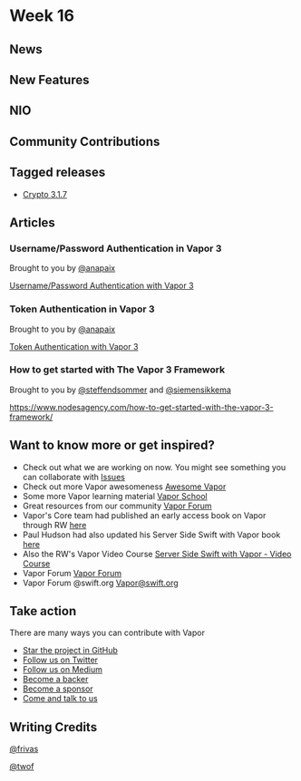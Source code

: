# Week 16

## News

## New Features

## NIO

## Community Contributions

## Tagged releases
- [Crypto 3.1.7](https://github.com/vapor/crypto/releases/tag/3.1.7)

## Articles

### Username/Password Authentication in Vapor 3
Brought to you by [@anapaix](https://github.com/JoeyBodnar)

[Username/Password Authentication with Vapor 3](https://www.vaporforums.io/thread/43)
### Token Authentication in Vapor 3
Brought to you by  [@anapaix](https://github.com/JoeyBodnar)

[Token Authentication with Vapor 3](https://www.vaporforums.io/thread/44)

### How to get started with The Vapor 3 Framework
Brought to you by [@steffendsommer](https://github.com/steffendsommer) and [@siemensikkema](https://github.com/siemensikkema)

https://www.nodesagency.com/how-to-get-started-with-the-vapor-3-framework/

## Want to know more or get inspired?
- Check out what we are working on now. You might see something you can collaborate with [Issues](https://github.com/search?q=org%3Avapor+is%3Aissue+is%3Aopen+)
- Check out more Vapor awesomeness [Awesome Vapor](https://github.com/Cellane/awesome-vapor)
- Some more Vapor learning material [Vapor School](https://github.com/vaporberlin/vaporschool)
- Great resources from our community [Vapor Forum](https://www.vaporforums.io)
- Vapor's Core team had published an early access book on Vapor through RW [here](https://store.raywenderlich.com/products/server-side-swift-with-vapor)
- Paul Hudson had also updated his Server Side Swift with Vapor book [here](https://www.hackingwithswift.com/files/server-side-swift-vapor-edition-toc.pdf)
- Also the RW's Vapor Video Course [Server Side Swift with Vapor - Video Course ](https://videos.raywenderlich.com/courses/115-server-side-swift-with-vapor/lessons/1)
- Vapor Forum [Vapor Forum](http://vaporforums.io/)
- Vapor Forum @swift.org [Vapor@swift.org](https://forums.swift.org/c/related-projects/vapor)

## Take action

There are many ways you can contribute with Vapor

- [Star the project in GitHub](https://github.com/vapor/vapor)
- [Follow us on Twitter](https://twitter.com/codevapor)
- [Follow us on Medium](https://medium.com/@codevapor)
- [Become a backer](https://opencollective.com/vapor#backer)
- [Become a sponsor](https://opencollective.com/vapor#sponsor)
- [Come and talk to us](https://vapor.team)


## Writing Credits
[@frivas](https://github.com/frivas)

[@twof](https://github.com/twof)
